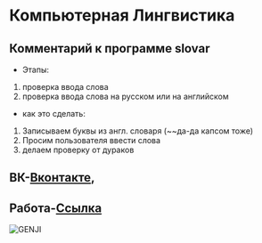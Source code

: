 # Компьютерная Лингвистика
## Комментарий к программе slovar
* Этапы:
1. проверка ввода слова
2. проверка ввода слова на русском или на английском 
* как это сделать:
1. Записываем буквы из англ. словаря (~~да-да капсом тоже)
2. Просим пользователя ввести слова
3. делаем проверку от дураков
## ВК-[Вконтакте](https://vk.com/genjimainlol), 
## Работа-[Ссылка](https://github.com/ZZZerock/lingvist/blob/main/slovarik)
![GENJI](https://wallpaperscave.ru/images/original/18/01-07/games-overwatch-7051.jpg)
